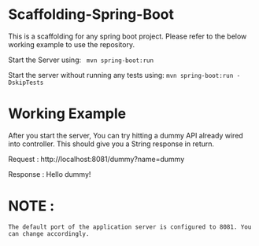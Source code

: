# Scaffolding-Spring-Boot

This is a scaffolding for any spring boot project. Please refer to the below working example to use the repository.

Start the Server using:
` mvn spring-boot:run`

Start the server without running any tests using:
`mvn spring-boot:run -DskipTests`

# Working Example 
After you start the server, You can try hitting a dummy API already wired into controller.
This should give you a String response in return.

Request :
http://localhost:8081/dummy?name=dummy

Response :
Hello dummy!

# NOTE :
```The default port of the application server is configured to 8081. You can change accordingly.```
